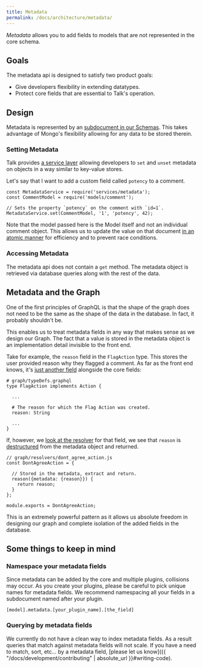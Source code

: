 ```yaml
---
title: Metadata
permalink: /docs/architecture/metadata/
---
```


_Metadata_ allows you to add fields to models that are not represented in the core schema.

## Goals

The metadata api is designed to satisfy two product goals:

* Give developers flexibility in extending datatypes.
* Protect core fields that are essential to Talk's operation.

## Design

Metadata is represented by an [subdocument in our Schemas](https://github.com/coralproject/talk/blob/c59c09e1f42c51eed3b0d57b7c2882fc7b5edc13/models/comment.js#L74). This takes advantage of Mongo's flexibility allowing for any data to be stored therein.

### Setting Metadata

Talk provides [a service layer](https://github.com/coralproject/talk/blob/c59c09e1f42c51eed3b0d57b7c2882fc7b5edc13/services/metadata.js) allowing developers to `set` and `unset` metadata on objects in a way similar to key-value stores.

Let's say that I want to add a custom field called `potency` to a comment.

```
const MetadataService = require('services/metadata');
const CommentModel = require('models/comment');

// Sets the property `potency` on the comment with `id=1`.
MetadataService.set(CommentModel, '1', 'potency', 42);
```

Note that the model passed here is the Model itself and not an individual comment object. This allows us to update the value on that document [in an atomic manner](https://github.com/coralproject/talk/blob/c59c09e1f42c51eed3b0d57b7c2882fc7b5edc13/services/metadata.js#L60) for efficiency and to prevent race conditions.

### Accessing Metadata

The metadata api does not contain a `get` method. The metadata object is retrieved via database queries along with the rest of the data.

## Metadata and the Graph

One of the first principles of GraphQL is that the shape of the graph does not need to be the same as the shape of the data in the database. In fact, it probably shouldn't be.

This enables us to treat metadata fields in any way that makes sense as we design our Graph. The fact that a value is stored in the metadata object is an implementation detail invisible to the front end.

Take for example, the `reason` field in the `FlagAction` type. This stores the user provided reason why they flagged a comment. As far as the front end knows, it's [just another field](https://github.com/coralproject/talk/blob/c59c09e1f42c51eed3b0d57b7c2882fc7b5edc13/graph/typeDefs.graphql#L453) alongside the core fields:

```
# graph/typeDefs.graphql
type FlagAction implements Action {

  ...

  # The reason for which the Flag Action was created.
  reason: String

  ...
}
```

If, however, we [look at the resolver](https://github.com/coralproject/talk/blob/a47e2378e96f34f25447782f3e7ce59fa48ec791/graph/resolvers/dont_agree_action.js) for that field, we see that `reason` is [destructured](https://developer.mozilla.org/en-US/docs/Web/JavaScript/Reference/Operators/Destructuring_assignment) from the metadata object and returned.

```
// graph/resolvers/dont_agree_action.js
const DontAgreeAction = {

  // Stored in the metadata, extract and return.
  reason({metadata: {reason}}) {
    return reason;
  }
};

module.exports = DontAgreeAction;
```

This is an extremely powerful pattern as it allows us absolute freedom in designing our graph and complete isolation of the added fields in the database.

## Some things to keep in mind

### Namespace your metadata fields

Since metadata can be added by the core and multiple plugins, collisions may occur. As you create your plugins, please be careful to pick unique names for metadata fields. We recommend namespacing all your fields in a subdocument named after your plugin.

```
[model].metadata.[your_plugin_name].[the_field]
```

### Querying by metadata fields

We currently do not have a clean way to index metadata fields. As a result queries that match against metadata fields will not scale. If you have a need to match, sort, etc... by a metadata field, [please let us know]({{ "/docs/development/contributing" | absolute_url }}#writing-code).
